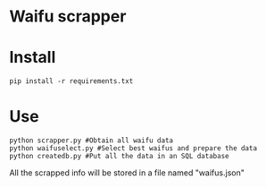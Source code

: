 # Waifu scrapper

# Install
```
pip install -r requirements.txt
```

# Use
```
python scrapper.py #Obtain all waifu data
python waifuselect.py #Select best waifus and prepare the data
python createdb.py #Put all the data in an SQL database
```

All the scrapped info will be stored in a file named "waifus.json"
